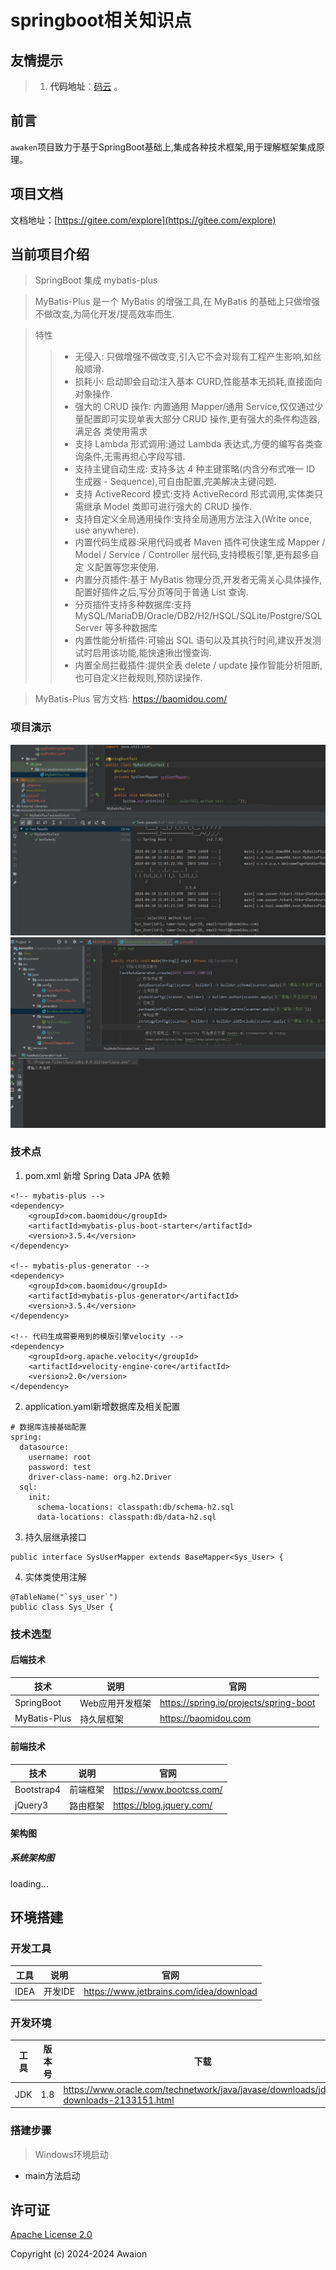 # springboot相关知识点

## 友情提示
> 1. **代码地址**：[码云](https://gitee.com/explore) 。

## 前言
`awaken`项目致力于基于SpringBoot基础上,集成各种技术框架,用于理解框架集成原理。

## 项目文档
文档地址：[https://gitee.com/explore](https://gitee.com/explore)

## 当前项目介绍
> SpringBoot 集成 mybatis-plus

> MyBatis-Plus 是一个 MyBatis 的增强工具,在 MyBatis 的基础上只做增强不做改变,为简化开发/提高效率而生.
  
> 特性
>> - 无侵入: 只做增强不做改变,引入它不会对现有工程产生影响,如丝般顺滑.
>> - 损耗小: 启动即会自动注入基本 CURD,性能基本无损耗,直接面向对象操作.
>> - 强大的 CRUD 操作: 内置通用 Mapper/通用 Service,仅仅通过少量配置即可实现单表大部分 CRUD 操作,更有强大的条件构造器,满足各
类使用需求
>> - 支持 Lambda 形式调用:通过 Lambda 表达式,方便的编写各类查询条件,无需再担心字段写错.
>> - 支持主键自动生成: 支持多达 4 种主键策略(内含分布式唯一 ID 生成器 - Sequence),可自由配置,完美解决主键问题.
>> - 支持 ActiveRecord 模式:支持 ActiveRecord 形式调用,实体类只需继承 Model 类即可进行强大的 CRUD 操作.
>> - 支持自定义全局通用操作:支持全局通用方法注入(Write once, use anywhere).
>> - 内置代码生成器:采用代码或者 Maven 插件可快速生成 Mapper / Model / Service / Controller 层代码,支持模板引擎,更有超多自定
义配置等您来使用.
>> - 内置分页插件:基于 MyBatis 物理分页,开发者无需关心具体操作,配置好插件之后,写分页等同于普通 List 查询.
>> - 分页插件支持多种数据库:支持 MySQL/MariaDB/Oracle/DB2/H2/HSQL/SQLite/Postgre/SQLServer 等多种数据库
>> - 内置性能分析插件:可输出 SQL 语句以及其执行时间,建议开发测试时启用该功能,能快速揪出慢查询.
>> - 内置全局拦截插件:提供全表 delete / update 操作智能分析阻断,也可自定义拦截规则,预防误操作.


> MyBatis-Plus 官方文档: https://baomidou.com/

### 项目演示
![首页](./document/20240410110437.png)
![首页](./document/20240410110713.png)

### 技术点
1. pom.xml 新增 Spring Data JPA 依赖
``` code
<!-- mybatis-plus -->
<dependency>
    <groupId>com.baomidou</groupId>
    <artifactId>mybatis-plus-boot-starter</artifactId>
    <version>3.5.4</version>
</dependency>

<!-- mybatis-plus-generator -->
<dependency>
    <groupId>com.baomidou</groupId>
    <artifactId>mybatis-plus-generator</artifactId>
    <version>3.5.4</version>
</dependency>

<!-- 代码生成需要用到的模版引擎velocity -->
<dependency>
    <groupId>org.apache.velocity</groupId>
    <artifactId>velocity-engine-core</artifactId>
    <version>2.0</version>
</dependency>
```

2. application.yaml新增数据库及相关配置
```code
# 数据库连接基础配置
spring:
  datasource:
    username: root
    password: test
    driver-class-name: org.h2.Driver
  sql:
    init:
      schema-locations: classpath:db/schema-h2.sql
      data-locations: classpath:db/data-h2.sql
```

3. 持久层继承接口
```code
public interface SysUserMapper extends BaseMapper<Sys_User> {
```

4. 实体类使用注解
``` code
@TableName("`sys_user`")
public class Sys_User {
```

### 技术选型
#### 后端技术
| 技术                 | 说明                | 官网                                           |
| -------------------- | ------------------- | ---------------------------------------------- |
| SpringBoot           | Web应用开发框架     | https://spring.io/projects/spring-boot         |
| MyBatis-Plus         | 持久层框架          | https://baomidou.com                           |

#### 前端技术
| 技术         | 说明                   | 官网                                   |
| ----------  | ---------------------  | -------------------------------------- |
| Bootstrap4  | 前端框架               | https://www.bootcss.com/               |
| jQuery3     | 路由框架               | https://blog.jquery.com/               |

#### 架构图
##### 系统架构图
loading...

## 环境搭建
### 开发工具
| 工具          | 说明                | 官网                                            |
| ------------- | ------------------- | ----------------------------------------------- |
| IDEA          | 开发IDE             | https://www.jetbrains.com/idea/download         |

### 开发环境
| 工具          | 版本号  | 下载                                                                                 |
| ------------- | ------ | ------------------------------------------------------------                         |
| JDK           | 1.8    | https://www.oracle.com/technetwork/java/javase/downloads/jdk8-downloads-2133151.html |


### 搭建步骤
> Windows环境启动
- main方法启动

## 许可证
[Apache License 2.0](https://github.com/macrozheng/mall/blob/master/LICENSE)

Copyright (c) 2024-2024 Awaion

